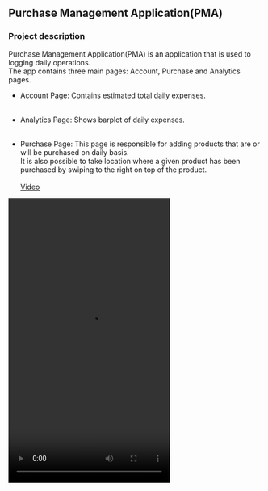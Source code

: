 ## Purchase Management Application(PMA)
### Project description
Purchase Management Application(PMA) is an application that is used to logging daily operations.</br>
The app contains three main pages: Account, Purchase and Analytics pages.
- Account Page: Contains estimated total daily expenses.</br></br>

- Analytics Page: Shows barplot of daily expenses.</br></br>

- Purchase Page: This page is responsible for adding products that are or will be purchased on daily basis.</br>
It is also possible to take location where a given product has been purchased by swiping to the right on top of the product.
</br></br>
[Video](images/purchase.mp4)
<video width="320" height="564" controls>
  <source src="images/purchase.mp4" type="video/mp4">
</video>
